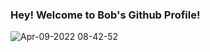 ### Hey! Welcome to Bob's Github Profile! 

![Apr-09-2022 08-42-52](https://user-images.githubusercontent.com/15821138/162581182-2ee0d6eb-3aaa-4147-a667-c2248d6f476a.gif)

<!--
**robbobfrh84/robbobfrh84** is a ✨ _special_ ✨ repository because its `README.md` (this file) appears on your GitHub profile.

Here are some ideas to get you started:

- 🔭 I’m currently working on ...
- 🌱 I’m currently learning ...
- 👯 I’m looking to collaborate on ...
- 🤔 I’m looking for help with ...
- 💬 Ask me about ...
- 📫 How to reach me: ...
- 😄 Pronouns: ...
- ⚡ Fun fact: ...
-->
